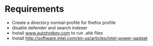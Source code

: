 Requirements
=============
* Create a directory normal-profile for firefox profile
* disable defender and search indexer
* Install www.autohotkey.com to run .ahk files
* Install http://software.intel.com/en-us/articles/intel-power-gadget
